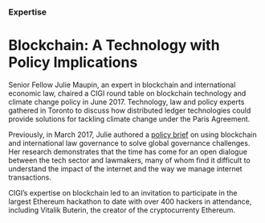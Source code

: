 ### Expertise

# Blockchain: A Technology with Policy Implications

Senior Fellow Julie Maupin, an expert in blockchain and international economic law, chaired a CIGI round table on blockchain technology and climate change policy in June 2017. Technology, law and policy experts gathered in Toronto to discuss how distributed ledger technologies could provide solutions for tackling climate change under the Paris Agreement.

Previously, in March 2017, Julie authored a [policy brief](https://www.cigionline.org/publications/blockchains-and-g20-building-inclusive-transparent-and-accountable-digital-economy?source=ar2017 "Blockchains and the G20") on using blockchain and international law governance to solve global governance challenges. Her research demonstrates that the time has come for an open dialogue between the tech sector and lawmakers, many of whom find it difficult to understand the impact of the internet and the way we manage internet transactions. 

CIGI’s expertise on blockchain led to an invitation to participate in the largest Ethereum hackathon to date with over 400 hackers in attendance, including Vitalik Buterin, the creator of the cryptocurrenty Ethereum. 



